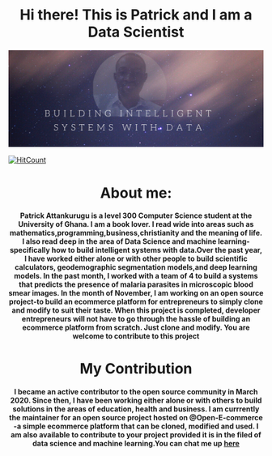 <div align="center">

<h1>Hi there! This is Patrick and I am a Data Scientist</h1>

</div>

 

![alt text](self.png)


[![HitCount](http://hits.dwyl.com/PatrickAttankurugu/PatrickAttankurugu.svg)](http://hits.dwyl.com/PatrickAttankurugu/PatrickAttankurugu)

<div align="center">

<h1>About me:</h1>

</div>

<div align="center">

<h4>
 <P>Patrick Attankurugu is a level 300 Computer Science student at the University of Ghana. I am a book lover. I read wide into areas such as mathematics,programming,business,christianity and the meaning of life. I also read deep in the area of Data Science and machine learning-specifically how to build intelligent systems with data.Over the past year, I have worked either alone or with other people to build scientific calculators, geodemographic segmentation models,and deep learning models. In the past month, I worked with a team of 4 to build a systems that predicts the presence of malaria parasites in microscopic blood smear images. In the month of November, I am working on an open source project-to build an ecommerce platform for entrepreneurs to simply clone and modify to suit their taste. When this project is completed, developer entrepreneurs will not have to go through the hassle of building an ecommerce platform from scratch. Just clone and modify. You are welcome to contribute to this project</P>

</h4>

</div>


</div>
<div align="center">

<h1>My Contribution</h1>

</div>


<div align="center">

<h4>
 <P>I became an active contributor to the open source community in March 2020. Since then, I have been working either alone or with others to build solutions in the areas of education, health and business. I am currrently the maintainer for an open source project hosted on @Open-E-commerce -a simple ecommerce platform that can be cloned, modified and used. I am also available to contribute to your project provided it is in the filed of data science and machine learning.You can chat me up <a href="https://www.linkedin.com/in/patrickattankurugu1/">here</a></P>

</h4>

</div>


